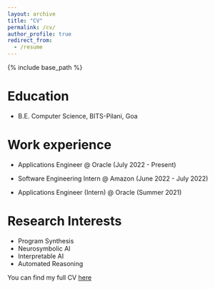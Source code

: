 ```yaml
---
layout: archive
title: "CV"
permalink: /cv/
author_profile: true
redirect_from:
  - /resume
---
```


{% include base_path %}

Education
======
* B.E. Computer Science, BITS-Pilani, Goa

Work experience
======
* Applications Engineer @ Oracle (July 2022 - Present)

* Software Engineering Intern @ Amazon (June 2022 - July 2022)

* Applications Engineer (Intern) @ Oracle (Summer 2021)

Research Interests
===
* Program Synthesis
* Neurosymbolic AI
* Interpretable AI
* Automated Reasoning
  
You can find my full CV [here](/files/paper1.pdf)
